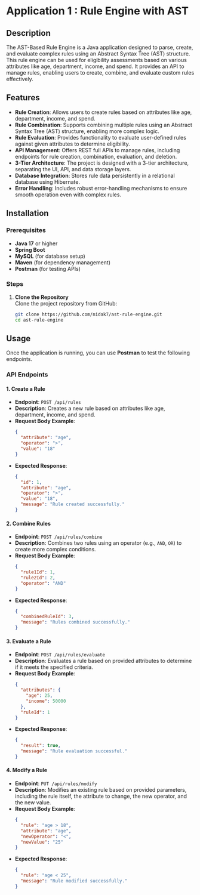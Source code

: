 # Application 1 : Rule Engine with AST

## Description
The AST-Based Rule Engine is a Java application designed to parse, create, and evaluate complex rules using an Abstract Syntax Tree (AST) structure. This rule engine can be used for eligibility assessments based on various attributes like age, department, income, and spend. It provides an API to manage rules, enabling users to create, combine, and evaluate custom rules effectively.

## Features

- **Rule Creation**: Allows users to create rules based on attributes like age, department, income, and spend.
- **Rule Combination**: Supports combining multiple rules using an Abstract Syntax Tree (AST) structure, enabling more complex logic.
- **Rule Evaluation**: Provides functionality to evaluate user-defined rules against given attributes to determine eligibility.
- **API Management**: Offers REST full APIs to manage rules, including endpoints for rule creation, combination, evaluation, and deletion.
- **3-Tier Architecture**: The project is designed with a 3-tier architecture, separating the UI, API, and data storage layers.
- **Database Integration**: Stores rule data persistently in a relational database using Hibernate.
- **Error Handling**: Includes robust error-handling mechanisms to ensure smooth operation even with complex rules.

## Installation

### Prerequisites
- **Java 17** or higher
- **Spring Boot**
- **MySQL** (for database setup)
- **Maven** (for dependency management)
- **Postman** (for testing APIs)

### Steps

1. **Clone the Repository**  
   Clone the project repository from GitHub:
   ```bash
   git clone https://github.com/nidak7/ast-rule-engine.git
   cd ast-rule-engine

## Usage

Once the application is running, you can use **Postman** to test the following endpoints.

### API Endpoints

#### 1. **Create a Rule**
- **Endpoint**: `POST /api/rules`
- **Description**: Creates a new rule based on attributes like age, department, income, and spend.
- **Request Body Example**:
  ```json
  {
    "attribute": "age",
    "operator": ">",
    "value": "18"
  }
  ```
- **Expected Response**:
  ```json
  {
    "id": 1,
    "attribute": "age",
    "operator": ">",
    "value": "18",
    "message": "Rule created successfully."
  }
  ```

#### 2. **Combine Rules**
- **Endpoint**: `POST /api/rules/combine`
- **Description**: Combines two rules using an operator (e.g., `AND`, `OR`) to create more complex conditions.
- **Request Body Example**:
  ```json
  {
    "rule1Id": 1,
    "rule2Id": 2,
    "operator": "AND"
  }
  ```
- **Expected Response**:
  ```json
  {
    "combinedRuleId": 3,
    "message": "Rules combined successfully."
  }
  ```

#### 3. **Evaluate a Rule**
- **Endpoint**: `POST /api/rules/evaluate`
- **Description**: Evaluates a rule based on provided attributes to determine if it meets the specified criteria.
- **Request Body Example**:
  ```json
  {
    "attributes": {
      "age": 25,
      "income": 50000
    },
    "ruleId": 1
  }
  ```
- **Expected Response**:
  ```json
  {
    "result": true,
    "message": "Rule evaluation successful."
  }
  ```

#### 4. **Modify a Rule**
- **Endpoint**: `PUT /api/rules/modify`
- **Description**: Modifies an existing rule based on provided parameters, including the rule itself, the attribute to change, the new operator, and the new value.
- **Request Body Example**:
  ```json
  {
    "rule": "age > 18",
    "attribute": "age",
    "newOperator": "<",
    "newValue": "25"
  }
  ```
- **Expected Response**:
  ```json
  {
    "rule": "age < 25",
    "message": "Rule modified successfully."
  }
  ```

